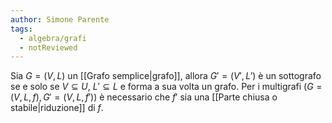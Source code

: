 ```yaml
---
author: Simone Parente
tags:
  - algebra/grafi
  - notReviewed
---
```

Sia $G=(V,L)$ un [[Grafo semplice|grafo]], allora $G'=(V',L')$ è un sottografo se e solo se $V \subseteq U$, $L' \subseteq L$ e forma a sua volta un grafo. Per i multigrafi $(G=(V,L,f), G'=(V,L,f'))$  è necessario che $f'$ sia una [[Parte chiusa o stabile|riduzione]] di $f$.